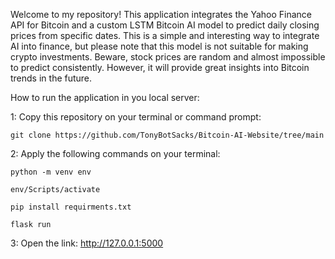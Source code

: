 Welcome to my repository! This application integrates the Yahoo Finance API for Bitcoin and a custom LSTM Bitcoin AI model to predict daily closing prices from specific dates. This is a simple and interesting way to integrate AI into finance, but please note that this model is not suitable for making crypto investments. Beware, stock prices are random and almost impossible to predict consistently. However, it will provide great insights into Bitcoin trends in the future.

How to run the application in you local server:

1: Copy this repository on your terminal or command prompt:

	git clone https://github.com/TonyBotSacks/Bitcoin-AI-Website/tree/main

2: Apply the following commands on your terminal:
 
	python -m venv env
	
	env/Scripts/activate
	 
	pip install requirments.txt
 
	flask run

3: Open the link: http://127.0.0.1:5000
